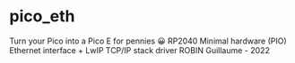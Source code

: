 # pico_eth
Turn your Pico into a Pico E for pennies 😀
RP2040 Minimal hardware (PIO) Ethernet interface + LwIP TCP/IP stack driver
ROBIN Guillaume - 2022
